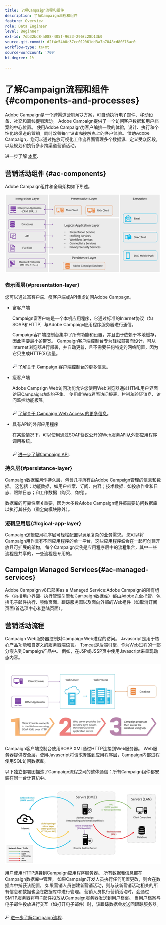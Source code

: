 ```yaml
---
title: 了解Campaign流程和组件
description: 了解Campaign流程和组件
feature: Overview
role: Data Engineer
level: Beginner
exl-id: 7db32bd8-a088-405f-9633-2968c28b13b0
source-git-commit: d2f4e54b0c37cc019061dd3a7b7048cd80876ac0
workflow-type: tm+mt
source-wordcount: '709'
ht-degree: 1%

---
```


# 了解Campaign流程和组件 {#components-and-processes}

Adobe Campaign是一个跨渠道营销解决方案，可自动执行电子邮件、移动设备、社交和离线促销活动。 Adobe Campaign提供了一个访问客户数据和用户档案的中心位置。 使用Adobe Campaign为客户编排一致的体验，设计、执行和个性化跨渠道的营销，同时改善每个设备和接触点上的客户体验。 借助Adobe Campaign，您可以通过拖放可视化工作流界面管理多个数据源、定义受众区段，以及规划和执行多步跨渠道营销活动。

进一步了解 [本页](../start/get-started.md).

## 营销活动组件 {#ac-components}

Adobe Campaign组件和全局架构如下所述。

![](assets/ac-components.png)

### 表示图层{#presentation-layer}

您可以通过富客户端、瘦客户端或API集成访问Adobe Campaign。

* 富客户端

   Campaign富客户端是一个本机应用程序，它通过标准的Internet协议（如SOAP和HTTP）与Adobe Campaign应用程序服务器进行通信。

   Campaign客户端控制台集中了所有功能和设置，并且由于依赖于本地缓存，因此需要最小的带宽。 Campaign客户端控制台专为轻松部署而设计，可从Internet浏览器进行部署，并自动更新，且不需要任何特定的网络配置，因为它只生成HTTP(S)流量。

   ![](../assets/do-not-localize/glass.png) [了解关于 Campaign 客户端控制台的更多信息](../start/connect.md)。

* 瘦客户端

   Adobe Campaign Web访问功能允许您使用Web浏览器通过HTML用户界面访问Campaign功能的子集。 使用此Web界面访问报表、控制和验证消息、访问监控功能板等。

   ![](../assets/do-not-localize/glass.png) [了解关于 Campaign Web Access 的更多信息](../start/connect.md)。

* 具有API的外部应用程序

   在某些情况下，可以使用通过SOAP协议公开的Web服务API从外部应用程序调用系统。

   ![](../assets/do-not-localize/glass.png) [进一步了解Campaign API](../dev/api.md).

### 持久层{#persistance-layer}

Campaign数据库用作持久层，包含几乎所有由Adobe Campaign管理的信息和数据。 这包括：功能数据，如用户档案、订阅、内容；技术数据，如投放作业和日志、跟踪日志；和工作数据（购买、商机）。

数据库的可靠性至关重要，因为大多数Adobe Campaign组件都需要访问数据库以执行其任务（重定向模块除外）。

### 逻辑应用层{#logical-app-layer}

Campaign逻辑应用程序层可轻松配置以满足复杂的业务需求。 您可以将Campaign用作具有不同应用程序的单一平台，这些应用程序结合在一起可创建开放且可扩展的架构。 每个Campaign实例是应用程序层中的流程集合，其中一些流程是共享的，一些流程是专用的。

## Campaign Managed Services{#ac-managed-services}

Adobe Campaign v8已部署as a Managed Service:Adobe Campaign的所有组件（包括用户界面、执行管理引擎和Campaign数据库）都由Adobe完全托管，包括电子邮件执行、镜像页面、跟踪服务器以及面向外部的Web组件（如取消订阅页面/首选项中心和登陆页面）。

## 营销活动流程

Campaign Web服务器控制对Campaign Web进程的访问。 Javascript是用于核心产品功能和自定义的服务器端语言。 Tomcat是后端引擎，作为Web过程的一部分嵌入到Campaign产品中。 例如，在JSP或JSSP页中使用Javascript来呈现动态内容。

![](assets/ac-processes.png)

Campaign客户端控制台使用SOAP XML通过HTTP连接到Web服务器。 Web服务器提供安全层，使用Javascript将请求传递到应用程序层，Campaign内部进程使用SQL访问数据库。

以下独立部署图描述了Campaign流程之间的整体通信：所有Campaign组件都安装在同一台计算机中。

![](assets/ac-standalone.png)

用户使用HTTP连接到Campaign应用程序服务器。 所有数据和信息都在Campaign数据库中管理。 如果Campaign开发人员执行任何配置更改，则会在数据库中捕获该配置。 如果营销人员创建新营销活动，则与该新营销活动相关的所有信息和数据也会在数据库中进行管理。 营销人员执行营销活动时，会通过SMTP服务器将电子邮件投放从Campaign服务器发送到用户档案。 当用户档案与电子邮件投放进行交互（如打开电子邮件）时，该跟踪数据会发送回跟踪服务器。

![](../assets/do-not-localize/glass.png) [进一步了解Campaign流程](../dev/general-architecture.md#dev-env).

